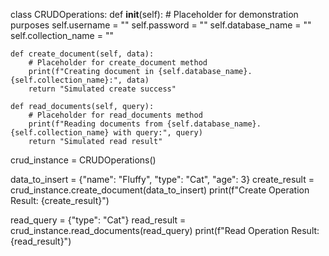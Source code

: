 class CRUDOperations:
    def __init__(self):
        # Placeholder for demonstration purposes
        self.username = ""
        self.password = ""
        self.database_name = ""
        self.collection_name = ""

    def create_document(self, data):
        # Placeholder for create_document method
        print(f"Creating document in {self.database_name}.{self.collection_name}:", data)
        return "Simulated create success"

    def read_documents(self, query):
        # Placeholder for read_documents method
        print(f"Reading documents from {self.database_name}.{self.collection_name} with query:", query)
        return "Simulated read result"

crud_instance = CRUDOperations()

data_to_insert = {"name": "Fluffy", "type": "Cat", "age": 3}
create_result = crud_instance.create_document(data_to_insert)
print(f"Create Operation Result: {create_result}")

read_query = {"type": "Cat"}
read_result = crud_instance.read_documents(read_query)
print(f"Read Operation Result: {read_result}")
